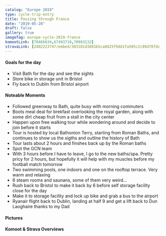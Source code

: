 ```yaml
---
catalog: "Europe 2019"
type: cycle-trip-entry
title: Passing through France
date: "2019-05-28"
draft: false
gallery: true
imageTag: europe-cycle-2019-france
komootLink: [70466634,67493710,70983132]
stravaLink: [2402223747/embed/303181d3d81b5ca0425f9dd1fa505c2c89d78fdc, 2403925392/embed/890e3ae6ba48c09b2a3204457be5d6324b54dd98]
---
```


#### Goals for the day

*   Visit Bath for the day and see the sights
*   Store bike in storage unit in Bristol
*   Fly back to Dublin from Bristol airport



#### Noteable Moments

*   Followed greenway to Bath, quite busy with morning commuters
*   Boots meal deal for brekfast overlooking the royal garden, along with some dirt cheap fruit from a stall in the city center
*   Happen upon free walking tour while wondering around and decide to join before it starts
*   Tour is hosted by local Bathonion Terry, starting from Roman Baths, and continues to show us the sigths and outline the history of Bath
*   Tour lasts about 2 hours and finshes back up by the Roman baths
*   Spot the GCN team
*   With 3 hours before I have to leave, I go to the new baths/spa. Pretty pricy for 2 hours, but hopefully it will help with my muscles before my football match tomorrow
*   Two swimming pools, one indoors and one on the rooftop terrace. Very warm and relaxing
*   6 steam rooms and saunans, some of them very weird...
*   Rush back to Bristol to make it back by 6 before self storage facility close for the day
*   Make it to storage facility and lock up bike and grab a bus to the airport
*   Ryanair flight back to Dublin, landing at half 9 and get a lift back to Dun Laoghaire thanks to my Dad

#### Pictures

#### Komoot & Strava Overviews
